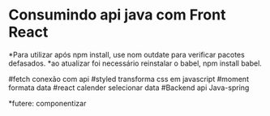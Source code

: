 

# Consumindo api java com Front React 
*Para utilizar após npm install, use nom outdate para verificar pacotes defasados.
*ao atualizar foi necessário reinstalar o babel, npm install babel.

#fetch
conexão com api
#styled
transforma css em javascript
#moment
formata data
#react calender
selecionar data
#Backend api Java-spring

*futere: componentizar 